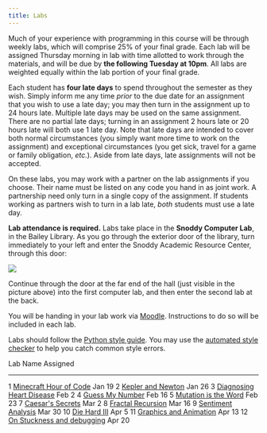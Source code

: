 ```yaml
---
title: Labs
---
```


Much of your experience with programming in this course will be
through weekly labs, which will comprise 25% of your final grade. Each
lab will be assigned Thursday morning in lab with time allotted to
work through the materials, and will be due by **the following Tuesday
at 10pm**. All labs are weighted equally within the lab portion of
your final grade.

Each student has **four late days** to spend throughout the semester
as they wish.  Simply inform me any time *prior* to the due date for
an assignment that you wish to use a late day; you may then turn in
the assignment up to 24 hours late.  Multiple late days may be used on
the same assignment.  There are no partial late days; turning in an
assignment 2 hours late or 20 hours late will both use 1 late day.
Note that late days are intended to cover both normal circumstances
(you simply want more time to work on the assignment) and exceptional
circumstances (you get sick, travel for a game or family obligation,
*etc.*).  Aside from late days, late assignments will not be accepted.

On these labs, you may work with a partner on the lab assignments if
you choose. Their name must be listed on any code you hand in as joint
work.  A partnership need only turn in a single copy of the
assignment.  If students working as partners wish to turn in a lab
late, *both* students must use a late day.

**Lab attendance is required.** Labs take place in the **Snoddy Computer
Lab**, in the Bailey Library. As you go through the exterior door of the
library, turn immediately to your left and enter the Snoddy Academic
Resource Center, through this door:

![](https://www.hendrix.edu/uploadedImages/Bailey_Library/Snoddy.jpg)

Continue through the door at the far end of the hall (just visible in
the picture above) into the first computer lab, and then enter the
second lab at the back.

You will be handing in your lab work via
[Moodle](http://moodle.hendrix.edu). Instructions to do so will be
included in each lab.

Labs should follow
the
[Python style guide](http://mgoadric.github.io/csci150/python_style_guide.html).
You may use
the
[automated style checker](http://mgoadric.github.io/csci150/python_style_guide.html) to
help you catch common style errors.

  Lab   Name                                                                          Assigned
  ----- --------------------------------------------------                            ----------
  1     [Minecraft Hour of Code](labs/lab1.html)                                      Jan 19
  2     [Kepler and Newton](http://mgoadric.github.io/csci150/labs/lab2.html)         Jan 26
  3     [Diagnosing Heart Disease](http://mgoadric.github.io/csci150/labs/lab3.html)  Feb 2
  4     [Guess My Number](labs/guess.html)                                            Feb 16
  5     [Mutation is the Word](labs/lab5.html)                                        Feb 23
  7     [Caesar's Secrets](http://mgoadric.github.io/csci150/labs/lab7.html)          Mar 2
  8     [Fractal Recursion](http://mgoadric.github.io/csci150/labs/lab8.html)         Mar 16
  9     [Sentiment Analysis](http://mgoadric.github.io/csci150/labs/lab9.html)        Mar 30
  10    [Die Hard III](http://mgoadric.github.io/csci150/labs/lab10.html)             Apr 5
  11    [Graphics and Animation](labs/processing.html)                                Apr 13
  12    [On Stuckness and debugging](labs/debugging.html)                             Apr 20

<!--
  13    Final project workshop (optional, **9am-11am**)                               Apr 26
-->
